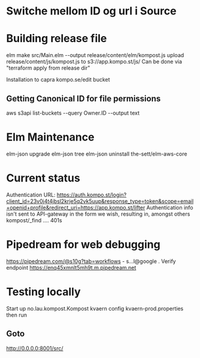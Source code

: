 
Switche mellom ID og url i Source
=================================

Building release file
=====================
elm make src/Main.elm --output release/content/elm/kompost.js
upload release/content/js/kompost.js to s3://app.kompo.st/js/
Can be done via "terraform apply from release dir"

Installation to capra kompo.se/edit bucket

Getting Canonical ID for file permissions
-----------------------------------------
aws s3api list-buckets --query Owner.ID --output text

Elm Maintenance
===============
elm-json upgrade
elm-json tree
elm-json uninstall the-sett/elm-aws-core


Current status
==============
Authentication URL: https://auth.kompo.st/login?client_id=23v0j4t4jbsl2krje5q2vk5uup&response_type=token&scope=email+openid+profile&redirect_uri=https://app.kompo.st/lifter
Authentication info isn't sent to API-gateway in the form we wish, resulting in, amongst others kompost/_find .... 401s


Pipedream for web debugging
===========================
https://pipedream.com/@s10g?tab=workflows - s...l@google . Verify endpoint https://enq45xmnlt5mh9t.m.pipedream.net

Testing locally
=======
Start up
no.lau.kompost.Kompost kvaern
config kvaern-prod.properties
then run

Goto
-------
http://0.0.0.0:8001/src/
